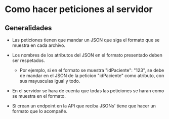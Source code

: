 # Como hacer peticiones al servidor

## Generalidades

- Las peticiones tienen que mandar un JSON que siga el formato que se muestra en cada archivo.

- Los nombres de los atributos del JSON en el formato presentado deben ser respetados.

    * Por ejemplo, si en el formato se muestra "idPaciente": "123", se debe de mandar en el JSON de la peticion "idPaciente" como atributo, con sus mayusculas igual y todo.

- En el servidor se hara de cuenta que todas las peticiones se haran como se muestra en el formato.

- Si crean un endpoint en la API que reciba JSONs' tiene que hacer un formato que lo acompañe.

